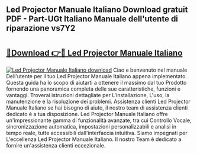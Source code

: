 ## Led Projector Manuale Italiano Download gratuit PDF - Part-UGt Italiano Manuale dell'utente di riparazione vs7Y2

# <h2><a href="http://dffcl9.blite.top/?on=Led+Projector+Manuale+Italiano">🔗Download 👉🔴 Led Projector Manuale Italiano</a></h2>

[![Led Projector Manuale Italiano download](https://i.imgur.com/lujVjoI.png)](http://dffcl9.blite.top/?on=Led+Projector+Manuale+Italiano)
Ciao e benvenuto nel manuale Dell'utente per il tuo Led Projector Manuale Italiano appena implementato. Questa guida ha lo scopo di aiutarti a ottenere il massimo dal tuo Prodotto fornendo una panoramica completa delle sue caratteristiche, funzioni e vantaggi. Troverai istruzioni dettagliate per L'installazione, L'uso, la manutenzione e la risoluzione dei problemi. Assistenza clienti Led Projector Manuale Italiano se hai bisogno di aiuto, il nostro team di assistenza clienti dedicato è a tua disposizione. Led Projector Manuale Italiano offre un'impressionante gamma di funzionalità avanzate, tra cui Controllo Vocale, sincronizzazione automatica, impostazioni personalizzabili e analisi in tempo reale, tutte accessibili dall'interfaccia intuitiva. Siamo impegnati per L'eccellenza Led Projector Manuale Italiano. Il nostro Team è dedicato a fornire un'assistenza clienti eccezionale.
